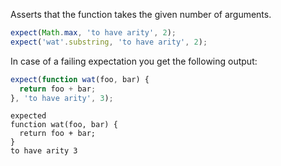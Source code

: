Asserts that the function takes the given number of arguments.

<!-- evaluate -->
```javascript
expect(Math.max, 'to have arity', 2);
expect('wat'.substring, 'to have arity', 2);
```
<!-- /evaluate -->

In case of a failing expectation you get the following output:

<!-- evaluate -->
```javascript
expect(function wat(foo, bar) {
  return foo + bar;
}, 'to have arity', 3);
```

```
expected
function wat(foo, bar) {
  return foo + bar;
}
to have arity 3
```
<!-- /evaluate -->
